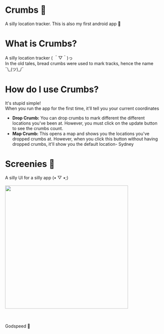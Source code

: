 # Crumbs 🥖
A silly location tracker. This is also my first android app 🐷

# What is Crumbs?
A silly location tracker ( ＾▽＾)っ  <br />
In the old tales, bread crumbs were used to mark tracks, hence the name ¯\\\_(ツ)_/¯ 

# How do I use Crumbs?
It's stupid simple!  <br />
When you run the app for the first time, it'll tell you your current coordinates  <br /> 
<ul>
<li> <b>Drop Crumb:</b> You can drop crumbs to mark different the different locations you've been at. However, you must click on the update button to see the crumbs count. </li>
<li> <b>Map Crumb:</b> This opens a map and shows you the locations you've dropped crumbs at. However, when you click this button without having dropped crumbs, it'll show you the default location- Sydney </li>
</ul>

# Screenies 📱
A silly UI for a silly app (• ▽ •;) <br/> <br/>
<img src="https://user-images.githubusercontent.com/83541465/150366831-715c1dc4-5773-4526-b0d9-a68d079df41d.jpg" height="400"/>

<br/> <br/>
Godspeed 🖖
